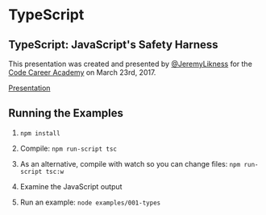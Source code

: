 # TypeScript

## TypeScript: JavaScript's Safety Harness 

This presentation was created and presented by [@JeremyLikness](https://twitter.com/jeremylikness) for the [Code Career Academy](https://www.meetup.com/Code-Career-Academy-Meetups-Gwinnett/events/237645432/) on March 23rd, 2017.

[Presentation](./ts.pptx)

## Running the Examples 

1. `npm install` 

2. Compile: `npm run-script tsc` 

3. As an alternative, compile with watch so you can change files: `npm run-script tsc:w`

4. Examine the JavaScript output 

5. Run an example: `node examples/001-types` 
